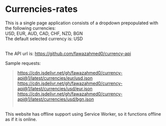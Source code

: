 # Currencies-rates
This is a single page application consists of a dropdown prepopulated with the following currencies:</br>
USD, EUR, AUD, CAD, CHF, NZD, BGN </br>
The default selected currency is: USD </br></br>

The API url is:
https://github.com/fawazahmed0/currency-api

Sample requests: </br>
> https://cdn.jsdelivr.net/gh/fawazahmed0/currency-api@1/latest/currencies/eur/usd.json </br>
  https://cdn.jsdelivr.net/gh/fawazahmed0/currency-api@1/latest/currencies/usd/eur.json</br>
  https://cdn.jsdelivr.net/gh/fawazahmed0/currency-api@1/latest/currencies/usd/bgn.json</br></br>
  
This website has offline support using Service Worker, so it functions offline as if it is online.
